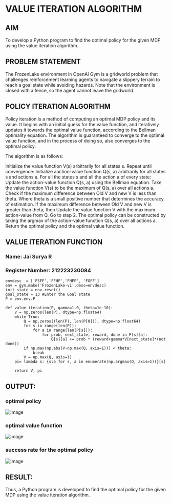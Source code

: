 # VALUE ITERATION ALGORITHM

## AIM
To develop a Python program to find the optimal policy for the given MDP using the value iteration algorithm.

## PROBLEM STATEMENT
The FrozenLake environment in OpenAI Gym is a gridworld problem that challenges reinforcement learning agents to navigate a slippery terrain to reach a goal state while avoiding hazards. Note that the environment is closed with a fence, so the agent cannot leave the gridworld.

## POLICY ITERATION ALGORITHM
Policy iteration is a method of computing an optimal MDP policy and its value.
It begins with an initial guess for the value function, and iteratively updates it towards the optimal value function, according to the Bellman optimality equation.
The algorithm is guaranteed to converge to the optimal value function, and in the process of doing so, also converges to the optimal policy.

The algorithm is as follows:

Initialize the value function V(s) arbitrarily for all states s.
Repeat until convergence:
Initialize aaction-value function Q(s, a) arbitrarily for all states s and actions a.
For all the states s and all the action a of every state:
Update the action-value function Q(s, a) using the Bellman equation.
Take the value function V(s) to be the maximum of Q(s, a) over all actions a.
Check if the maximum difference between Old V and new V is less than theta.
Where theta is a small positive number that determines the accuracy of estimation.
If the maximum difference between Old V and new V is greater than theta, then
Update the value function V with the maximum action-value from Q.
Go to step 2.
The optimal policy can be constructed by taking the argmax of the action-value function Q(s, a) over all actions a.
Return the optimal policy and the optimal value function.

## VALUE ITERATION FUNCTION
### Name: Jai Surya R
### Register Number: 212223230084
```
envdesc  = ['FSFF','FFHF','FHFF', 'FGFF']
env = gym.make('FrozenLake-v1',desc=envdesc)
init_state = env.reset()
goal_state = 13 #Enter the Goal state
P = env.env.P
```
```
def value_iteration(P, gamma=1.0, theta=1e-10):
    V = np.zeros(len(P), dtype=np.float64)
    while True:
        Q = np.zeros((len(P), len(P[0])), dtype=np.float64)
        for s in range(len(P)):
            for a in range(len(P[s])):
                for prob, next_state, reward, done in P[s][a]:
                    Q[s][a] += prob * (reward+gamma*V[next_state]*(not done))
        if np.max(np.abs(V-np.max(Q, axis=1))) < theta:
            break
        V = np.max(Q, axis=1)
    pi= lambda s: {s:a for s, a in enumerate(np.argmax(Q, axis=1))}[s]

    return V, pi
```

## OUTPUT:
### optimal policy
![image](https://github.com/user-attachments/assets/e6553849-26d6-45cb-b6f8-45a0738e7405)
### optimal value function
![image](https://github.com/user-attachments/assets/00848bd3-9ec2-4f38-8504-a9e47eaed2a2)
### success rate for the optimal policy
![image](https://github.com/user-attachments/assets/e3171749-dd58-4f09-9c27-365297f23fa4)

## RESULT:
Thus, a Python program is developed to find the optimal policy for the given MDP using the value iteration algorithm.




